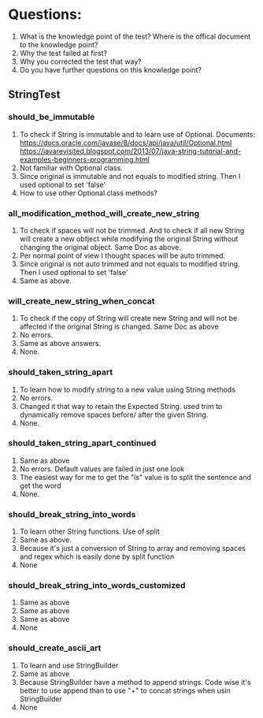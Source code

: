 # Questions:
1. What is the knowledge point of the test? Where is the offical document to the knowledge point?
1. Why the test failed at first?
1. Why you corrected the test that way?
1. Do you have further questions on this knowledge point?

## StringTest

### should_be_immutable
1. To check if String is immutable and to learn use of Optional. 
    Documents: https://docs.oracle.com/javase/8/docs/api/java/util/Optional.html 
               https://javarevisited.blogspot.com/2013/07/java-string-tutorial-and-examples-beginners-programming.html
2. Not familiar with Optional class. 
3. Since original is immutable and not equals to modified string. Then I used optional to set 'false' 
4. How to use other Optional.class methods?

### all_modification_method_will_create_new_string
1. To check if spaces will not be trimmed. And to check if all new String will create a new obfject while modifying the original String without changing the original object. Same Doc as above.
2. Per normal point of view I thought spaces will be auto trimmed. 
3. Since original is not auto trimmed and not equals to modified string. Then I used optional to set 'false' 
4. Same as above.

### will_create_new_string_when_concat
1. To check if the copy of String will create new String and will not be affected if the original String is changed. Same Doc as above
2. No errors. 
3. Same as above answers.
4. None.

### should_taken_string_apart
1. To learn how to modify string to a new value using String methods
2. No errors.
3. Changed it that way to retain the Expected String. used trim to dynamically remove spaces before/ after the given String.
4. None.

### should_taken_string_apart_continued
1. Same as above
2. No errors. Default values are failed in just one look
3. The easiest way for me to get the "is" value is to split the sentence and get the word
4. None.

### should_break_string_into_words
1. To learn other String functions. Use of split
2. Same as above.
3. Because it's just a conversion of String to array and removing spaces and regex which is easily done by split function
4. None

### should_break_string_into_words_customized
1. Same as above
2. Same as above
3. Same as above
4. None

### should_create_ascii_art
1. To learn and use StringBuilder
2. Same as above
3. Because StringBuilder have a method to append strings. Code wise it's better to use append than to use "+" to concat strings when usin StringBuilder
4. None
